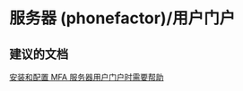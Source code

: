 <properties
    pageTitle="server (phonefactor)/user portal"
    description="服务器 (phonefactor)/用户门户"
    service="microsoft.multifactorauthentication"
    resource=""
    authors="aashu"
    displayOrder=""
    selfHelpType="generic"
    supportTopicIds="32336339"
    resourceTags=""
    productPesIds="14947"
    cloudEnvironments="public"
/>


# 服务器 (phonefactor)/用户门户


## **建议的文档**
[安装和配置 MFA 服务器用户门户时需要帮助](https://azure.microsoft.com/documentation/articles/multi-factor-authentication-get-started-portal/)



<!--HONumber=Jul16_HO4-->


